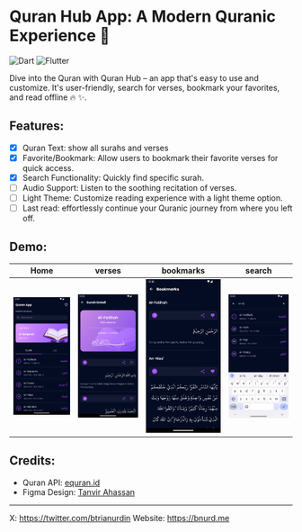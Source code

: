 # Quran Hub App: A Modern Quranic Experience 📖

![Dart](https://img.shields.io/badge/dart-%230175C2.svg?style=for-the-badge&logo=dart&logoColor=white) ![Flutter](https://img.shields.io/badge/Flutter-%2302569B.svg?style=for-the-badge&logo=Flutter&logoColor=white)

Dive into the Quran with Quran Hub – an app that's easy to use and customize. It's user-friendly, search for verses, bookmark your favorites, and read offline 🔥 ✨.

## Features:
- [x] Quran Text: show all surahs and verses
- [x] Favorite/Bookmark: Allow users to bookmark their favorite verses for quick access.
- [x] Search Functionality: Quickly find specific surah.
- [ ] Audio Support: Listen to the soothing recitation of verses.
- [ ] Light Theme: Customize reading experience with a light theme option.
- [ ] Last read: effortlessly continue your Quranic journey from where you left off.

## Demo:
| Home | verses | bookmarks | search |
| ---- | ------ | --------- | ------ |
| ![home](https://raw.githubusercontent.com/btrianurdin/quran-app-flutter/main/assets/images/feature-1.png) | ![verses](https://raw.githubusercontent.com/btrianurdin/quran-app-flutter/main/assets/images/feature-2.png) | ![bookmarks](https://raw.githubusercontent.com/btrianurdin/quran-app-flutter/main/assets/images/feature-3.png) | ![search](https://raw.githubusercontent.com/btrianurdin/quran-app-flutter/main/assets/images/feature-4.png) |

## Credits: 
- Quran API: [equran.id](https://equran.id/apidev/v2)
- Figma Design: [Tanvir Ahassan](https://www.figma.com/community/file/966921639679380402)
---
X: https://twitter.com/btrianurdin
Website: https://bnurd.me
